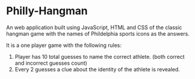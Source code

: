 # Philly-Hangman

An web application built using JavaScript, HTML and CSS of the classic hangman game with the names of Phildelphia sports icons as the answers. 

It is a one player game with the following rules:

1. Player has 10 total guesses to name the correct athlete. (both correct and incorrect guesses count)
2. Every 2 guesses a clue about the identity of the athlete is revealed. 
 





